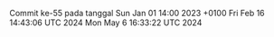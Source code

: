 Commit ke-55 pada tanggal Sun Jan 01 14:00 2023 +0100
Fri Feb 16 14:43:06 UTC 2024
Mon May  6 16:33:22 UTC 2024

